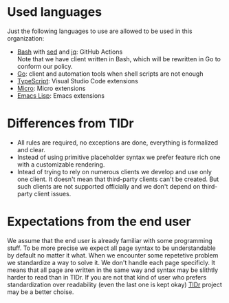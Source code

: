 # Used languages

Just the following languages to use are allowed to be used in this organization:

- [Bash](https://en.wikipedia.org/wiki/Bash_\(Unix_shell\)) with [sed](https://en.wikipedia.org/wiki/Sed) and [jq](https://en.wikipedia.org/wiki/Jq_\(programming_language\)): GitHub Actions  
  Note that we have client written in Bash, which will be rewritten in Go to conform our policy.
- [Go](https://en.wikipedia.org/wiki/Go_\(programming_language): client and
  automation tools when shell scripts are not enough
- [TypeScript](https://en.wikipedia.org/wiki/TypeScript): Visual Studio Code
  extensions
- [Micro](https://en.wikipedia.org/wiki/Lua_\(programming_language\)): Micro extensions
- [Emacs Lisp](https://en.wikipedia.org/wiki/Emacs_Lisp): Emacs extensions

# Differences from TlDr

- All rules are required, no exceptions are done, everything is formalized and
  clear.
- Instead of using primitive placeholder syntax we prefer feature rich one with
  a customizable rendering.
- Intead of trying to rely on numerous clients we develop and use only one
  client. It doesn't mean that third-party clients can't be created. But such
  clients are not supported officially and we don't depend on third-party client
  issues.

# Expectations from the end user

We assume that the end user is already familiar with some programming stuff. To
be more precise we expect all page syntax to be understandable by default no
matter it what. When we encounter some repetetive problem we standardize a way
to solve it. We don't handle each page specificly. It means that all page are
written in the same way and syntax may be slithtly harder to read than in TlDr.
If you are not that kind of user who prefers standardization over readability
(even the last one is kept okay) [TlDr](https://github.com/tldr-pages) project
may be a better choise.
